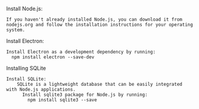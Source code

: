 Install Node.js:

    If you haven't already installed Node.js, you can download it from nodejs.org and follow the installation instructions for your operating system.

Install Electron:

    Install Electron as a development dependency by running:
      npm install electron --save-dev

Installing SQLite

    Install SQLite:
        SQLite is a lightweight database that can be easily integrated with Node.js applications.
          Install sqlite3 package for Node.js by running:
            npm install sqlite3 --save


    
